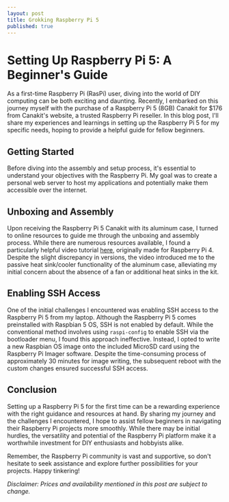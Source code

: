 ```yaml
---
layout: post
title: Grokking Raspberry Pi 5
published: true
---
```


# Setting Up Raspberry Pi 5: A Beginner's Guide

As a first-time Raspberry Pi (RasPi) user, diving into the world of DIY computing can be both exciting and daunting. Recently, I embarked on this journey myself with the purchase of a Raspberry Pi 5 (8GB) Canakit for $176 from Canakit's website, a trusted Raspberry Pi reseller. In this blog post, I'll share my experiences and learnings in setting up the Raspberry Pi 5 for my specific needs, hoping to provide a helpful guide for fellow beginners.

## Getting Started

Before diving into the assembly and setup process, it's essential to understand your objectives with the Raspberry Pi. My goal was to create a personal web server to host my applications and potentially make them accessible over the internet.

## Unboxing and Assembly

Upon receiving the Raspberry Pi 5 Canakit with its aluminum case, I turned to online resources to guide me through the unboxing and assembly process. While there are numerous resources available, I found a particularly helpful video tutorial [here](https://www.youtube.com/watch?v=fjUkI2Hw8dY), originally made for Raspberry Pi 4. Despite the slight discrepancy in versions, the video introduced me to the passive heat sink/cooler functionality of the aluminum case, alleviating my initial concern about the absence of a fan or additional heat sinks in the kit.

## Enabling SSH Access

One of the initial challenges I encountered was enabling SSH access to the Raspberry Pi 5 from my laptop. Although the Raspberry Pi 5 comes preinstalled with Raspbian 5 OS, SSH is not enabled by default. While the conventional method involves using `raspi-config` to enable SSH via the bootloader menu, I found this approach ineffective. Instead, I opted to write a new Raspbian OS image onto the included MicroSD card using the Raspberry Pi Imager software. Despite the time-consuming process of approximately 30 minutes for image writing, the subsequent reboot with the custom changes ensured successful SSH access.

## Conclusion

Setting up a Raspberry Pi 5 for the first time can be a rewarding experience with the right guidance and resources at hand. By sharing my journey and the challenges I encountered, I hope to assist fellow beginners in navigating their Raspberry Pi projects more smoothly. While there may be initial hurdles, the versatility and potential of the Raspberry Pi platform make it a worthwhile investment for DIY enthusiasts and hobbyists alike.

Remember, the Raspberry Pi community is vast and supportive, so don't hesitate to seek assistance and explore further possibilities for your projects. Happy tinkering!

*Disclaimer: Prices and availability mentioned in this post are subject to change.*




